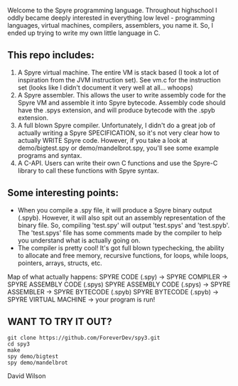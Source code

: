 Welcome to the Spyre programming language.  Throughout highschool I oddly became deeply
interested in everything low level - programming languages, virtual machines, compilers,
assemblers, you name it.  So, I ended up trying to write my own little language in C.

## This repo includes:
1. A Spyre virtual machine.  The entire VM is stack based (I took a lot of
   inspiration from the JVM instruction set). See vm.c for the instruction
   set (looks like I didn't document it very well at all... whoops)
2. A Spyre assembler.  This allows the user to write assembly code for the
   Spyre VM and assemble it into Spyre bytecode.  Assembly code should
   have the .spys extension, and will produce bytecode with the .spyb
   extension.
3. A full blown Spyre compiler.  Unfortunately, I didn't do a great job of
   actually writing a Spyre SPECIFICATION, so it's not very clear how to
   actually WRITE Spyre code.  However, if you take a look at demo/bigtest.spy
   or demo/mandelbrot.spy, you'll see some example programs and syntax.
4. A C-API.  Users can write their own C functions and use the Spyre-C 
   library to call these functions with Spyre syntax.

## Some interesting points:
- When you compile a .spy file, it will produce a Spyre binary output (.spyb).
  However, it will also spit out an assembly representation of the binary file.
  So, compiling 'test.spy' will output 'test.spys' and 'test.spyb'.  The
  'test.spys' file has some comments made by the compiler to help you understand
  what is actually going on.
- The compiler is pretty cool!  It's got full blown typechecking, the ability
  to allocate and free memory, recursive functions, for loops, while loops,
  pointers, arrays, structs, etc.

Map of what actually happens:
SPYRE CODE (.spy) -> SPYRE COMPILER -> SPYRE ASSEMBLY CODE (.spys)
SPYRE ASSEMBLY CODE (.spys) -> SPYRE ASSEMBLER -> SPYRE BYTECODE (.spyb)
SPYRE BYTECODE (.spyb) -> SPYRE VIRTUAL MACHINE -> your program is run!

## WANT TO TRY IT OUT?
```
git clone https://github.com/ForeverDev/spy3.git
cd spy3
make
spy demo/bigtest
spy demo/mandelbrot
```

David Wilson
